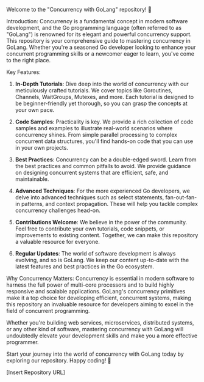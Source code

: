 Welcome to the "Concurrency with GoLang" repository! 🚀

Introduction:
Concurrency is a fundamental concept in modern software development, and the Go programming language (often referred to as "GoLang") is renowned for its elegant and powerful concurrency support. This repository is your comprehensive guide to mastering concurrency in GoLang. Whether you're a seasoned Go developer looking to enhance your concurrent programming skills or a newcomer eager to learn, you've come to the right place.

Key Features:
1. **In-Depth Tutorials**: Dive deep into the world of concurrency with our meticulously crafted tutorials. We cover topics like Goroutines, Channels, WaitGroups, Mutexes, and more. Each tutorial is designed to be beginner-friendly yet thorough, so you can grasp the concepts at your own pace.

2. **Code Samples**: Practicality is key. We provide a rich collection of code samples and examples to illustrate real-world scenarios where concurrency shines. From simple parallel processing to complex concurrent data structures, you'll find hands-on code that you can use in your own projects.

3. **Best Practices**: Concurrency can be a double-edged sword. Learn from the best practices and common pitfalls to avoid. We provide guidance on designing concurrent systems that are efficient, safe, and maintainable.

4. **Advanced Techniques**: For the more experienced Go developers, we delve into advanced techniques such as select statements, fan-out-fan-in patterns, and context propagation. These will help you tackle complex concurrency challenges head-on.

5. **Contributions Welcome**: We believe in the power of the community. Feel free to contribute your own tutorials, code snippets, or improvements to existing content. Together, we can make this repository a valuable resource for everyone.

6. **Regular Updates**: The world of software development is always evolving, and so is GoLang. We keep our content up-to-date with the latest features and best practices in the Go ecosystem.

Why Concurrency Matters:
Concurrency is essential in modern software to harness the full power of multi-core processors and to build highly responsive and scalable applications. GoLang's concurrency primitives make it a top choice for developing efficient, concurrent systems, making this repository an invaluable resource for developers aiming to excel in the field of concurrent programming.

Whether you're building web services, microservices, distributed systems, or any other kind of software, mastering concurrency with GoLang will undoubtedly elevate your development skills and make you a more effective programmer.

Start your journey into the world of concurrency with GoLang today by exploring our repository. Happy coding! 🚀

[Insert Repository URL]
